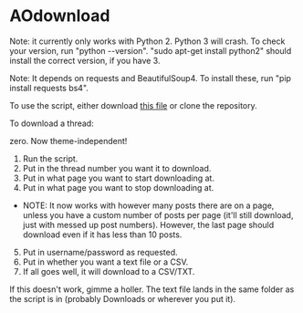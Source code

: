 # AOdownload

Note: it currently only works with Python 2.  Python 3 will crash.  To check your version, run "python --version".  "sudo apt-get install python2" should install the correct version, if you have 3.

Note: It depends on requests and BeautifulSoup4.  To install these, run "pip install requests bs4".

To use the script, either download [this file](https://github.com/AidanRB/AOdownload/blob/master/downloadThread.py) or clone the repository.

To download a thread:

zero. Now theme-independent!

1. Run the script.
2. Put in the thread number you want it to download.
3. Put in what page you want to start downloading at.
4. Put in what page you want to stop downloading at.
  * NOTE: It now works with however many posts there are on a page, unless you have a custom number of posts per page (it'll still download, just with messed up post numbers).  However, the last page should download even if it has less than 10 posts.
5. Put in username/password as requested.
6. Put in whether you want a text file or a CSV.
6. If all goes well, it will download to a CSV/TXT.

If this doesn't work, gimme a holler.  The text file lands in the same folder as the script is in (probably Downloads or wherever you put it).
